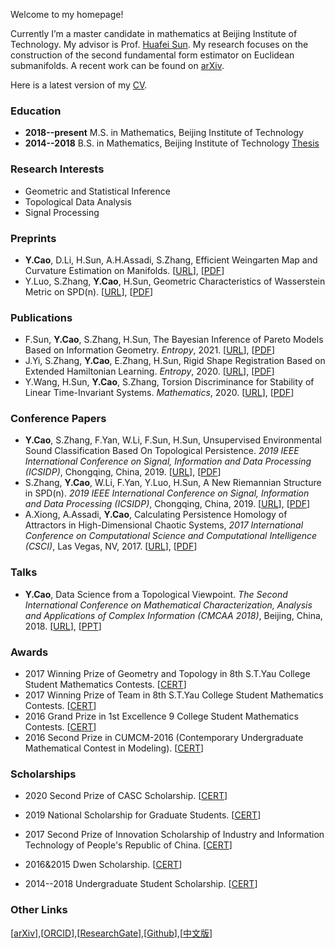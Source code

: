 Welcome to my homepage!

Currently I’m a master candidate in mathematics at Beijing Institute of Technology. My advisor is Prof. [Huafei Sun](https://math.bit.edu.cn/szdw/azcpl/js/shf/index.htm). My research focuses on the construction of the second fundamental form estimator on Euclidean submanifolds. A recent work can be found on [arXiv](https://arxiv.org/abs/1905.10725).

Here is a latest version of my [CV](cv.pdf).

### Education

- **2018--present** M.S. in Mathematics, Beijing Institute of Technology
- **2014--2018** B.S. in Mathematics, Beijing Institute of Technology [Thesis]()

### Research Interests

- Geometric and Statistical Inference
- Topological Data Analysis
- Signal Processing

### Preprints

- **Y.Cao**, D.Li, H.Sun, A.H.Assadi, S.Zhang, Efficient Weingarten Map and Curvature Estimation on Manifolds. [[URL](https://arxiv.org/abs/1905.10725)], [[PDF](/papers-and-ppts/weingarten-v2.pdf)]
- Y.Luo, S.Zhang, **Y.Cao**, H.Sun, Geometric Characteristics of Wasserstein Metric on SPD(n). [[URL](https://arxiv.org/abs/2012.07106)], [[PDF](/papers-and-ppts/luo-v1.pdf)]

### Publications  

- F.Sun, **Y.Cao**, S.Zhang, H.Sun, The Bayesian Inference of Pareto Models Based on Information Geometry. *Entropy*, 2021. [[URL](https://www.mdpi.com/1099-4300/23/1/45)], [[PDF](/papers-and-ppts/entropy-sun.pdf)] 
- J.Yi, S.Zhang, **Y.Cao**, E.Zhang, H.Sun, Rigid Shape Registration Based on Extended Hamiltonian Learning. *Entropy*, 2020. [[URL](https://www.mdpi.com/1099-4300/22/5/539)], [[PDF](/papers-and-ppts/entropy-yi.pdf)]
- Y.Wang, H.Sun, **Y.Cao**, S.Zhang, Torsion Discriminance for Stability of Linear Time-Invariant Systems. *Mathematics*, 2020. [[URL](https://www.mdpi.com/2227-7390/8/3/386)], [[PDF](/papers-and-ppts/mathematics-wang.pdf)] 

### Conference Papers

- **Y.Cao**, S.Zhang, F.Yan, W.Li, F.Sun, H.Sun, Unsupervised Environmental Sound Classification Based On Topological Persistence. *2019 IEEE International Conference on Signal, Information and Data Processing (ICSIDP)*, Chongqing, China, 2019. [[URL](https://ieeexplore.ieee.org/document/9173135)], [[PDF](/papers-and-ppts/icsidp2019cao.pdf)]
- S.Zhang, **Y.Cao**, W.Li, F.Yan, Y.Luo, H.Sun, A New Riemannian Structure in SPD(n). *2019 IEEE International Conference on Signal, Information and Data Processing (ICSIDP)*, Chongqing, China, 2019. [[URL](https://ieeexplore.ieee.org/document/9173017)], [[PDF](/papers-and-ppts/icsidp2019zhang.pdf)]
- A.Xiong, A.Assadi, **Y.Cao**, Calculating Persistence Homology of Attractors in High-Dimensional Chaotic Systems, *2017 International Conference on Computational Science and Computational Intelligence (CSCI)*, Las Vegas, NV, 2017. [[URL](https://ieeexplore.ieee.org/document/8560778)], [[PDF](/papers-and-ppts/anda2017.pdf)]

### Talks

- **Y.Cao**, Data Science from a Topological Viewpoint. *The Second International Conference on Mathematical Characterization, Analysis and Applications of Complex Information (CMCAA 2018)*, Beijing, China, 2018. [[URL](https://math.bit.edu.cn/cmcaa2018/program2018/index.htm)], [[PPT](/papers-and-ppts/cmcaa2018.pptx)] 

### Awards

- 2017 Winning Prize of Geometry and Topology in 8th S.T.Yau College Student Mathematics Contests. [[CERT](/certificates/丘成桐几何.pdf)]
- 2017 Winning Prize of Team in 8th S.T.Yau College Student Mathematics Contests. [[CERT](/certificates/丘成桐团体.pdf)]
- 2016 Grand Prize in 1st Excellence 9 College Student Mathematics Contests. [[CERT](/certificates/卓越联盟.pdf)]
- 2016 Second Prize in CUMCM-2016 (Contemporary Undergraduate Mathematical Contest in Modeling). [[CERT](/certificates/国赛建模.pdf)]

### Scholarships

- 2020 Second Prize of CASC Scholarship. [[CERT](/certificates/CASC.pdf)]

- 2019 National Scholarship for Graduate Students. [[CERT](/certificates/研究生国奖.pdf)]
- 2017 Second Prize of Innovation Scholarship of Industry and Information Technology of People's Republic of China. [[CERT](/certificates/工信.pdf)]
- 2016&2015 Dwen Scholarship. [[CERT](/certificates/迪文.pdf)]
- 2014--2018 Undergraduate Student Scholarship. [[CERT](/certificates/本科生奖学金.pdf)]

### Other Links
[[arXiv](https://arxiv.org/)],[[ORCID](https://orcid.org/0000-0001-8856-2902)],[[ResearchGate](https://www.researchgate.net/profile/Yueqi_Cao2)],[[Github](www.github.com/yueqicao)],[[中文版](index-ch.md)]